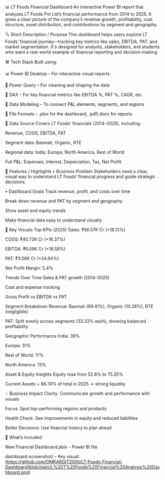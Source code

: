 📊 LT Foods Financial Dashboard
An interactive Power BI report that analyzes LT Foods Pvt Ltd’s financial performance from 2014 to 2025. It gives a clear picture of the company’s revenue growth, profitability, cost structure, asset distribution, and contributions by segment and geography.

🔍 Short Description / Purpose
This dashboard helps users explore LT Foods’ financial journey—tracking key metrics like sales, EBITDA, PAT, and market segmentation. It's designed for analysts, stakeholders, and students who want a real-world example of financial reporting and decision-making.

🛠️ Tech Stack
Built using:

📊 Power BI Desktop – For interactive visual reports

🧼 Power Query – For cleaning and shaping the data

🧠 DAX – For key financial metrics like EBITDA %, PAT %, CAGR, etc.

🧱 Data Modeling – To connect P&L elements, segments, and regions

📁 File Formats – .pbix for the dashboard, .pdf/.docx for reports

📂 Data Source
Covers LT Foods' financials (2014–2025), including:

Revenue, COGS, EBITDA, PAT

Segment data: Basmati, Organic, RTE

Regional data: India, Europe, North America, Rest of World

Full P&L: Expenses, Interest, Depreciation, Tax, Net Profit

🚀 Features / Highlights
• Business Problem
Stakeholders need a clear, visual way to understand LT Foods’ financial progress and guide strategic decisions.

• Dashboard Goals
Track revenue, profit, and costs over time

Break down revenue and PAT by segment and geography

Show asset and equity trends

Make financial data easy to understand visually

🔑 Key Visuals
Top KPIs (2025)
Sales: ₹56.57K Cr (+18.13%)

COGS: ₹40.72K Cr (+16.37%)

EBITDA: ₹6.09K Cr (+18.58%)

PAT: ₹3.08K Cr (+24.64%)

Net Profit Margin: 5.4%

Trends Over Time
Sales & PAT growth (2014–2025)

Cost and expense tracking

Gross Profit vs EBITDA vs PAT

Segment Breakdown
Revenue: Basmati (89.41%), Organic (10.28%), RTE (negligible)

PAT: Split evenly across segments (33.33% each), showing balanced profitability

Geographic Performance
India: 39%

Europe: 31%

Rest of World: 17%

North America: 13%

Asset & Equity Insights
Equity rose from 52.8% to 75.35%

Current Assets = 88.74% of total in 2025 → strong liquidity

💡 Business Impact
Clarity: Communicate growth and performance with visuals

Focus: Spot top-performing regions and products

Health Check: See improvements in equity and reduced liabilities

Better Decisions: Use financial history to plan ahead

📁 What’s Included

New Financial Dashboard.pbix – Power BI file

dashboard-screenshot/ – Key visual:  (https://github.com/OMKARGIT2006/LT-Foods-Financial-Dashboard/blob/main/L%20T%20Foods%20Financial%20Analysis%20Dashboard.png)


